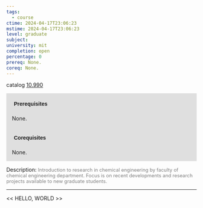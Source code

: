```yaml
---
tags:
  - course
ctime: 2024-04-17T23:06:23
mstime: 2024-04-17T23:06:23
level: graduate
subject: 
university: mit
completion: open
percentage: 0
prereq: None.
coreq: None.
---
```


catalog [10.990](http://student.mit.edu/catalog/m10b.html#10.990)

<span style="display: block; padding: 15px; background-color: rgb(100, 100, 100, 0.2);"><font id="m_prereq471_0" style="display: block; font-family: Arial, sans-serif; font-weight: bold; padding: 5px">Prerequisites</font><br><span id="prereq471_0">None.</span></span>
<span style="display: block; padding: 15px; background-color: rgb(100, 100, 100, 0.2);"><font id="m_coreq471_0" style="display: block; font-family: Arial, sans-serif; font-weight: bold; padding: 5px">Corequisites</font><br><span id="coreq471_0">None.</span></span>

<font style="">Description:</font>
<font style="color: grey; font-size: 0.8rem;">Introduction to research in chemical engineering by faculty of chemical engineering department. Focus is on recent developments and research projects available to new graduate students.</font>



---

<< HELLO, WORLD >>
